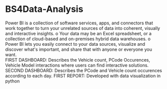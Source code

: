 # BS4Data-Analysis
Power BI is a collection of software services, apps, and connectors that work together to turn your unrelated sources of data into coherent, visually and interactive insights.     o Your data may be an Excel spreadsheet, or a collection of cloud-based and on-premises hybrid data warehouses.     o Power BI lets you easily connect to your data sources, visualize and discover what's important, and share that with anyone or everyone you want.   
FIRST DASHBOARD:  Describes the Vehicle count, PCode Occurences, Vehicle Model interactions where users can find interactive solutions. 
SECOND DASHBOARD: Describes the PCode and Vehicle count occurences according to each day. 
FIRST REPORT: Developed with data visualization in python
